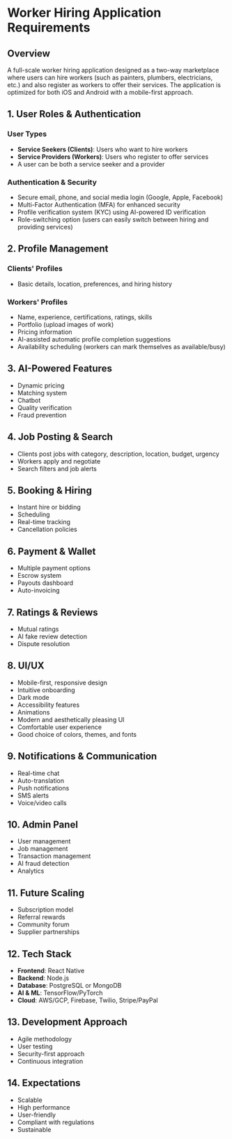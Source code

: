 # Worker Hiring Application Requirements

## Overview
A full-scale worker hiring application designed as a two-way marketplace where users can hire workers (such as painters, plumbers, electricians, etc.) and also register as workers to offer their services. The application is optimized for both iOS and Android with a mobile-first approach.

## 1. User Roles & Authentication

### User Types
- **Service Seekers (Clients)**: Users who want to hire workers
- **Service Providers (Workers)**: Users who register to offer services
- A user can be both a service seeker and a provider

### Authentication & Security
- Secure email, phone, and social media login (Google, Apple, Facebook)
- Multi-Factor Authentication (MFA) for enhanced security
- Profile verification system (KYC) using AI-powered ID verification
- Role-switching option (users can easily switch between hiring and providing services)

## 2. Profile Management

### Clients' Profiles
- Basic details, location, preferences, and hiring history

### Workers' Profiles
- Name, experience, certifications, ratings, skills
- Portfolio (upload images of work)
- Pricing information
- AI-assisted automatic profile completion suggestions
- Availability scheduling (workers can mark themselves as available/busy)

## 3. AI-Powered Features
- Dynamic pricing
- Matching system
- Chatbot
- Quality verification
- Fraud prevention

## 4. Job Posting & Search
- Clients post jobs with category, description, location, budget, urgency
- Workers apply and negotiate
- Search filters and job alerts

## 5. Booking & Hiring
- Instant hire or bidding
- Scheduling
- Real-time tracking
- Cancellation policies

## 6. Payment & Wallet
- Multiple payment options
- Escrow system
- Payouts dashboard
- Auto-invoicing

## 7. Ratings & Reviews
- Mutual ratings
- AI fake review detection
- Dispute resolution

## 8. UI/UX
- Mobile-first, responsive design
- Intuitive onboarding
- Dark mode
- Accessibility features
- Animations
- Modern and aesthetically pleasing UI
- Comfortable user experience
- Good choice of colors, themes, and fonts

## 9. Notifications & Communication
- Real-time chat
- Auto-translation
- Push notifications
- SMS alerts
- Voice/video calls

## 10. Admin Panel
- User management
- Job management
- Transaction management
- AI fraud detection
- Analytics

## 11. Future Scaling
- Subscription model
- Referral rewards
- Community forum
- Supplier partnerships

## 12. Tech Stack
- **Frontend**: React Native
- **Backend**: Node.js
- **Database**: PostgreSQL or MongoDB
- **AI & ML**: TensorFlow/PyTorch
- **Cloud**: AWS/GCP, Firebase, Twilio, Stripe/PayPal

## 13. Development Approach
- Agile methodology
- User testing
- Security-first approach
- Continuous integration

## 14. Expectations
- Scalable
- High performance
- User-friendly
- Compliant with regulations
- Sustainable
